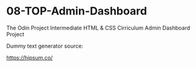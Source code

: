 # 08-TOP-Admin-Dashboard

The Odin Project Intermediate HTML &amp; CSS Cirriculum Admin Dashboard Project

Dummy text generator source:

https://hipsum.co/
